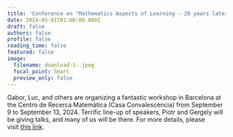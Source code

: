```yaml
---
title: 'Conference on "Mathematics Aspects of Learning - 20 years later" '
date: 2024-05-01T01:00:00.000Z
draft: false
authors: false
profile: false
reading_time: false
featured: false
image:
  filename: download-1-.jpeg
  focal_point: Smart
  preview_only: false
---
```

Gabor, Luc, and others are organizing a fantastic workshop in Barcelona at the Centro de Recerca Matemàtica (Casa Convalescència) from September 9 to September 13, 2024. Terrific line-up of speakers, Piotr and Gergely will be giving talks, and many of us will be there. For more details, please visit [this link](https://www.crm.cat/mathematical-aspects-of-learning-theory/).
